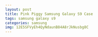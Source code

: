 ```yaml
---
layout: post
title: Pink Piggy Samsung Galaxy S9 Case
tags: samsung galaxy s9
categories: samsung
img: 12E5SFVyEh4QyNdaunB84A8rJkNusbg8C
---
```

